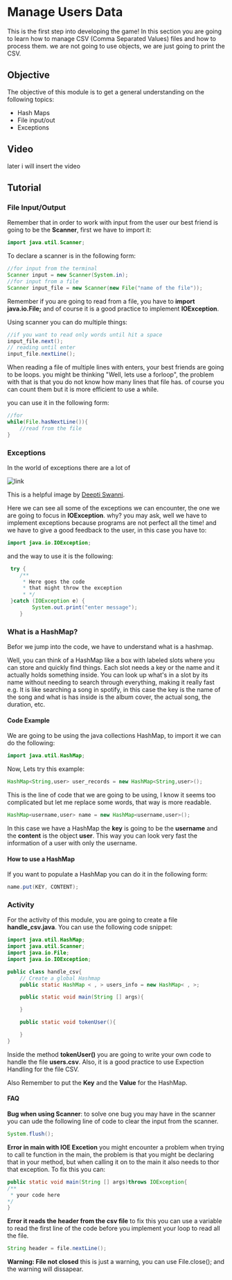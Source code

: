 # Manage Users Data

This is the first step into developing the game! In this section you are going to learn how to manage CSV (Comma Separated Values) files and how to process them. we are not going to use objects, we are just going to print the CSV.

## Objective

The objective of this module is to get a general understanding on the following topics:

- Hash Maps
- File input/out
- Exceptions

## Video

later i will insert the video

## Tutorial

### File Input/Output

Remember that in order to work with input from the user our best friend is going to be the **Scanner**, first we have to import it:

```Java
import java.util.Scanner;
```

To declare a scanner is in the following form:

```Java
//for input from the terminal
Scanner input = new Scanner(System.in);
//for input from a file
Scanner input_file = new Scanner(new File("name of the file"));
```

Remember if you are going to read from a file, you have to **import java.io.File;** and of course it is a good practice to implement **IOException**.

Using scanner you can do multiple things:

```Java
//if you want to read only words until hit a space
input_file.next();
// reading until enter
input_file.nextLine();
```

When reading a file of multiple lines with enters, your best friends are going to be loops. you might be thinking "Well, lets use a forloop", the problem with that is that you do not know how many lines that file has. of course you can count them but it is more efficient to use a while.

you can use it in the following form:

```Java
//for
while(File.hasNextLine()){
    //read from the file
}
```

### Exceptions

In the world of exceptions there are a lot of

![link](https://miro.medium.com/v2/resize:fit:720/format:webp/1*_jXNZuPLKMTQ5IKjBzb8jA.png)

This is a helpful image by [Deepti Swanni](https://deeptiswain.medium.com/).

Here we can see all some of the exceptions we can encounter, the one we are going to focus in **IOException**. why? you may ask, well we have to implement exceptions because programs are not perfect all the time! and we have to give a good feedback to the user, in this case you have to:

```Java
import java.io.IOException;
```

and the way to use it is the following:

```Java
 try {
    /**
     * Here goes the code
     * that might throw the exception
     * */
 }catch (IOException e) {
        System.out.print("enter message");
    }
```

### What is a HashMap?

Befor we jump into the code, we have to understand what is a hashmap.

Well, you can think of a HashMap like a box with labeled slots where you can store and quickly find things. Each slot needs a key or the name and it actually holds something inside. You can look up what's in a slot by its name without needing to search through everything, making it really fast e.g. It is like searching a song in spotify, in this case the key is the name of the song and what is has inside is the album cover, the actual song, the duration, etc.

#### Code Example

We are going to be using the java collections HashMap, to import it we can do the following:

```java
import java.util.HashMap;
```

Now, Lets try this example:

```Java
HashMap<String,user> user_records = new HashMap<String,user>();
```

This is the line of code that we are going to be using, I know it seems too complicated but let me replace some words, that way is more readable.

```Java
HashMap<username,user> name = new HashMap<username,user>();
```

In this case we have a HashMap the **key** is going to be the **username** and the **content** is the object **user**. This way you can look very fast the information of a user with only the username.

#### How to use a HashMap

If you want to populate a HashMap you can do it in the following form:

```Java
name.put(KEY, CONTENT);
```

### Activity

For the activity of this module, you are going to create a file **handle_csv.java**. You can use the following code snippet:

```Java
import java.util.HashMap;
import java.util.Scanner;
import java.io.File;
import java.io.IOException;

public class handle_csv{
    // Create a global Hashmap
    public static HashMap < , > users_info = new HashMap< , >;

    public static void main(String [] args){

    }

    public static void tokenUser(){

    }
}
```

Inside the method **tokenUser()** you are going to write your own code to handle the file **users.csv**. Also, it is a good practice to use Expection Handling for the file CSV.

Also Remember to put the **Key** and the **Value** for the HashMap.

#### FAQ

**Bug when using Scanner**: to solve one bug you may have in the scanner you can ude the following line of code to clear the input from the scanner.

```Java
System.flush();
```

**Error in main with IOE Excetion** you might encounter a problem when trying to call te function in the main, the problem is that you might be declaring that in your method, but when calling it on to the main it also needs to thor that exception. To fix this you can:

```Java
public static void main(String [] args)throws IOException{
/**
 * your code here
*/
}
```

**Error it reads the header from the csv file** to fix this you can use a variable to read the first line of the code before you implement your loop to read all the file.

```Java
String header = file.nextLine();
```

**Warning: File not closed** this is just a warning, you can use File.close(); and the warning will dissapear.
